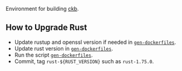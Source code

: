Environment for building [ckb](https://github.com/nervosnetwork/ckb#readme).

## How to Upgrade Rust

- Update rustup and openssl version if needed in [`gen-dockerfiles`].
- Update rust version in [`gen-dockerfiles`].
- Run the script [`gen-dockerfiles`].
- Commit, tag `rust-${RUST_VERSION}` such as `rust-1.75.0`.

[`gen-dockerfiles`]: gen-dockerfiles
